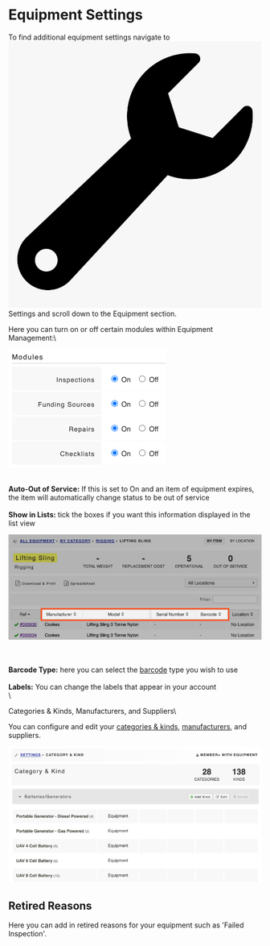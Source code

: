 # Equipment Settings

To find additional equipment settings navigate to  ![](../.gitbook/assets/wrench.png) Settings and scroll down to the Equipment section.

Here you can turn on or off certain modules within Equipment Management:\


![](<../.gitbook/assets/equipment modules.png>)

\
**Auto-Out of Service:** If this is set to On and an item of equipment expires, the item will automatically change status to be out of service\
\
**Show in Lists:** tick the boxes if you want this information displayed in the list view

![](<../.gitbook/assets/show in lists.png>)

\
\
**Barcode Type:** here you can select the [barcode](equipment-barcoding/) type you wish to use\
\
**Labels:** You can change the labels that appear in your account\
\


Categories & Kinds, Manufacturers, and Suppliers\



You can configure and edit your [categories & kinds](untitled/), [manufacturers](manufacturers-and-models/), and suppliers.&#x20;

![](<../.gitbook/assets/categories and kinds settings.png>)



## Retired Reasons

Here you can add in retired reasons for your equipment such as 'Failed Inspection'.&#x20;
